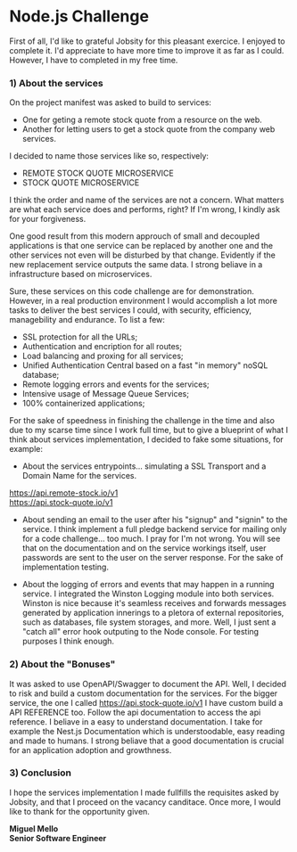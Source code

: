# Node.js Challenge

First of all, I'd like to grateful Jobsity for this pleasant exercice. I enjoyed to complete it. I'd appreciate to have more time to improve it as far as I could. However, I have to completed in my free time. 

### 1) About the services

On the project manifest was asked to build to services: 

- One for geting a remote stock quote from a resource on the web. 
- Another for letting users to get a stock quote from the company web services.

I decided to name those services like so, respectively:

- REMOTE STOCK QUOTE MICROSERVICE
- STOCK QUOTE MICROSERVICE

I think the order and name of the services are not a concern. What matters are what each service does and performs, right? If I'm wrong, I kindly ask for your forgiveness.

One good result from this modern approuch of small and decoupled applications is that one service can be replaced by another one and the other services not even will be disturbed by that change. Evidently if the new replacement service outputs the same data. I strong beliave in a infrastructure based on microservices. 

Sure, these services on this code challenge are for demonstration. However, in a real production environment I would accomplish a lot more tasks to deliver the best services I could, with security, efficiency, managebility and endurance. To list  a few:

* SSL protection for all the URLs;
* Authentication and encription for all routes;
* Load balancing and proxing for all services;
* Unified Authentication Central based on a fast "in memory" noSQL database;
* Remote logging errors and events for the services;
* Intensive usage of Message Queue Services;
* 100% containerized applications;

For the sake of speedness in finishing the challenge in the time and also due to my scarse time since I work full time, but to give a blueprint of what I think about services implementation, I decided to fake some situations, for example: 

* About the services entrypoints... simulating a SSL Transport and a Domain Name for the services.

https://api.remote-stock.io/v1<br>
https://api.stock-quote.io/v1

* About sending an email to the user after his "signup" and "signin" to the service. I think implement a full pledge backend service for mailing only for a code challenge... too much. I pray for I'm not wrong. You will see that on the documentation and on the service workings itself, user passwords are sent to the user on the server response. For the sake of implementation testing.

* About the logging of errors and events that may happen in a running service. I integrated the Winston Logging module into both services. Winston is nice because it's seamless receives and forwards messages generated by application innerings to a pletora of external repositories, such as databases, file system storages, and more. Well, I just sent a "catch all" error hook outputing to the Node console. For testing purposes I think enough. 

### 2) About the "Bonuses"

It was asked to use OpenAPI/Swagger to document the API. Well, I decided to risk and build a custom documentation for the services. For the bigger service, the one I called https://api.stock-quote.io/v1 I have custom build a API REFERENCE too. Follow the api documentation to access the api reference. I beliave in a easy to understand documentation. I take for example the Nest.js Documentation which is understoodable, easy reading and made to humans. I strong beliave that a good documentation is crucial for an application adoption and growthness. 

### 3) Conclusion

I hope the services implementation I made fullfills the requisites asked by Jobsity, and that I proceed on the vacancy canditace. Once more, I would like to thank for the opportunity given. 

<b>Miguel Mello<b><br>
Senior Software Engineer


